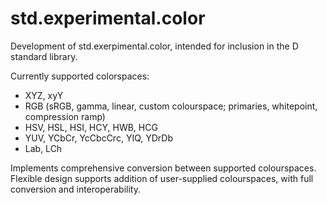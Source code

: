 std.experimental.color
======================

Development of std.exerpimental.color, intended for inclusion in the D standard library.

Currently supported colorspaces:
 - XYZ, xyY
 - RGB (sRGB, gamma, linear, custom colourspace; primaries, whitepoint, compression ramp)
 - HSV, HSL, HSI, HCY, HWB, HCG
 - YUV, YCbCr, YcCbcCrc, YIQ, YDrDb
 - Lab, LCh

Implements comprehensive conversion between supported colourspaces.
Flexible design supports addition of user-supplied colourspaces, with full conversion and interoperability.
